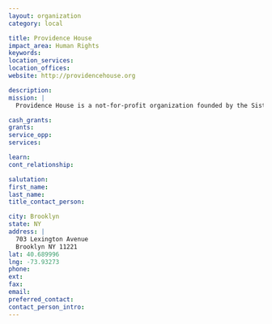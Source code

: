 ```yaml
---
layout: organization
category: local

title: Providence House
impact_area: Human Rights
keywords: 
location_services: 
location_offices: 
website: http://providencehouse.org

description: 
mission: |
  Providence House is a not-for-profit organization founded by the Sisters of St. Joseph that helps transform the lives of homeless, abused, and formerly incarcerated women and their children – one family at a time. Our services and programs provide shelter and support through our network of transitional residences, individual apartments and permanent supportive housing located in Brooklyn, Queens and New Rochelle, New York. We strive to break the cycle of homelessness and return to incarceration by assisting our residents to obtain education and training, learn job skills, gain employment, and, ultimately, find a permanent home for their families.

cash_grants: 
grants: 
service_opp: 
services: 

learn: 
cont_relationship: 

salutation: 
first_name: 
last_name: 
title_contact_person: 

city: Brooklyn
state: NY
address: |
  703 Lexington Avenue    
  Brooklyn NY 11221
lat: 40.689996
lng: -73.93273
phone: 
ext: 
fax: 
email: 
preferred_contact: 
contact_person_intro: 
---
```

